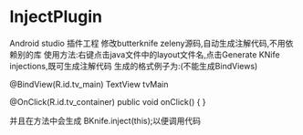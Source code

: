# InjectPlugin
Android studio 插件工程
修改butterknife zeleny源码,自动生成注解代码,不用依赖别的库
使用方法:右键点击java文件中的layout文件名,点击Generate KNife injections,既可生成注解代码
生成的格式例子为:(不能生成BindViews)

@BindView(R.id.tv_main)
TextView tvMain

@OnClick(R.id.tv_container)
    public void onClick() {
  }
  
  并且在方法中会生成
 BKnife.inject(this);以便调用代码
